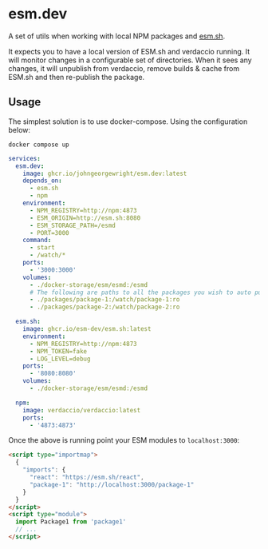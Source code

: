 # esm.dev

A set of utils when working with local NPM packages and [esm.sh](https://esm.sh/).

It expects you to have a local version of ESM.sh and verdaccio running. It will monitor changes in a configurable set of directories. When it sees any changes, it will unpublish from verdaccio, remove builds & cache from ESM.sh and then re-publish the package.

## Usage

The simplest solution is to use docker-compose. Using the configuration below:

`docker compose up`

```yaml
services:
  esm.dev:
    image: ghcr.io/johngeorgewright/esm.dev:latest
    depends_on:
      - esm.sh
      - npm
    environment:
      - NPM_REGISTRY=http://npm:4873
      - ESM_ORIGIN=http://esm.sh:8080
      - ESM_STORAGE_PATH=/esmd
      - PORT=3000
    command:
      - start
      - /watch/*
    ports:
      - '3000:3000'
    volumes:
      - ./docker-storage/esm/esmd:/esmd
      # The following are paths to all the packages you wish to auto publish
      - ./packages/package-1:/watch/package-1:ro
      - ./packages/package-2:/watch/package-2:ro

  esm.sh:
    image: ghcr.io/esm-dev/esm.sh:latest
    environment:
      - NPM_REGISTRY=http://npm:4873
      - NPM_TOKEN=fake
      - LOG_LEVEL=debug
    ports:
      - '8080:8080'
    volumes:
      - ./docker-storage/esm/esmd:/esmd

  npm:
    image: verdaccio/verdaccio:latest
    ports:
      - '4873:4873'
```

Once the above is running point your ESM modules to `localhost:3000`:

```html
<script type="importmap">
  {
    "imports": {
      "react": "https://esm.sh/react",
      "package-1": "http://localhost:3000/package-1"
    }
  }
</script>
<script type="module">
  import Package1 from 'package1'
  // ...
</script>
```
